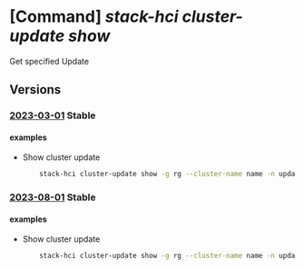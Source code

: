 # [Command] _stack-hci cluster-update show_

Get specified Update

## Versions

### [2023-03-01](/Resources/mgmt-plane/L3N1YnNjcmlwdGlvbnMve30vcmVzb3VyY2Vncm91cHMve30vcHJvdmlkZXJzL21pY3Jvc29mdC5henVyZXN0YWNraGNpL2NsdXN0ZXJzL3t9L3VwZGF0ZXMve30=/2023-03-01.xml) **Stable**

<!-- mgmt-plane /subscriptions/{}/resourcegroups/{}/providers/microsoft.azurestackhci/clusters/{}/updates/{} 2023-03-01 -->

#### examples

- Show cluster update
    ```bash
        stack-hci cluster-update show -g rg --cluster-name name -n updates-name
    ```

### [2023-08-01](/Resources/mgmt-plane/L3N1YnNjcmlwdGlvbnMve30vcmVzb3VyY2Vncm91cHMve30vcHJvdmlkZXJzL21pY3Jvc29mdC5henVyZXN0YWNraGNpL2NsdXN0ZXJzL3t9L3VwZGF0ZXMve30=/2023-08-01.xml) **Stable**

<!-- mgmt-plane /subscriptions/{}/resourcegroups/{}/providers/microsoft.azurestackhci/clusters/{}/updates/{} 2023-08-01 -->

#### examples

- Show cluster update
    ```bash
        stack-hci cluster-update show -g rg --cluster-name name -n updates-name
    ```
